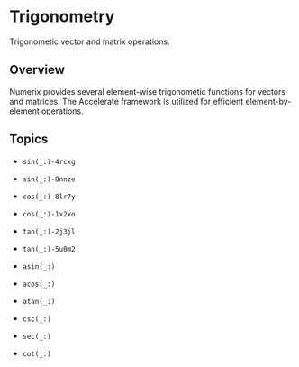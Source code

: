 # Trigonometry

Trigonometic vector and matrix operations.

## Overview

Numerix provides several element-wise trigonometic functions for vectors and matrices. The Accelerate framework is utilized for efficient element-by-element operations. 

## Topics

- ``sin(_:)-4rcxg``
- ``sin(_:)-8nnze``

- ``cos(_:)-8lr7y``
- ``cos(_:)-1x2xo``

- ``tan(_:)-2j3jl``
- ``tan(_:)-5u0m2``

- ``asin(_:)``
- ``acos(_:)``
- ``atan(_:)``
- ``csc(_:)``
- ``sec(_:)``
- ``cot(_:)``
